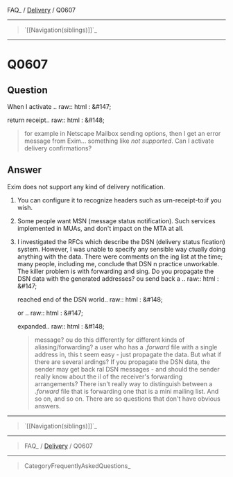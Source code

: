 FAQ\_ / [Delivery](FAQ/Delivery) / Q0607

* * * * *

> \`[[Navigation(siblings)]]\`\_

* * * * *

Q0607
=====

Question
--------

When I activate .. raw:: html
:   &\#147;

return receipt.. raw:: html
:   &\#148;

> for example in Netscape Mailbox sending options, then I get an error
> message from Exim... something like *not supported*. Can I activate
> delivery confirmations?

Answer
------

Exim does not support any kind of delivery notification.

1.  You can configure it to recognize headers such as urn-receipt-to:if
    you wish.

2.  Some people want MSN (message status notification). Such services
    implemented in MUAs, and don't impact on the MTA at all.

3.  I investigated the RFCs which describe the DSN (delivery status fication) system. However, I was unable to specify any sensible way ctually doing anything with the data. There were comments on the ing list at the time; many people, including me, conclude that DSN n practice unworkable. The killer problem is with forwarding and sing. Do you propagate the DSN data with the generated addresses? ou send back a .. raw:: html
    :   &\#147;

    reached end of the DSN world.. raw:: html
    :   &\#148;

    or .. raw:: html
    :   &\#147;

    expanded.. raw:: html
    :   &\#148;

    > message? ou do this differently for different kinds of
    > aliasing/forwarding? a user who has a *.forward* file with a
    > single address in, this t seem easy - just propagate the data. But
    > what if there are several ardings? If you propagate the DSN data,
    > the sender may get back ral DSN messages - and should the sender
    > really know about the il of the receiver's forwarding
    > arrangements? There isn't really way to distinguish between a
    > *.forward* file that is forwarding one that is a mini mailing
    > list. And so on, and so on. There are so questions that don't have
    > obvious answers.

* * * * *

> \`[[Navigation(siblings)]]\`\_

* * * * *

> FAQ\_ / [Delivery](FAQ/Delivery) / Q0607

* * * * *

> CategoryFrequentlyAskedQuestions\_
